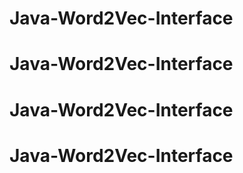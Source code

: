 # Java-Word2Vec-Interface
# Java-Word2Vec-Interface
# Java-Word2Vec-Interface
# Java-Word2Vec-Interface
